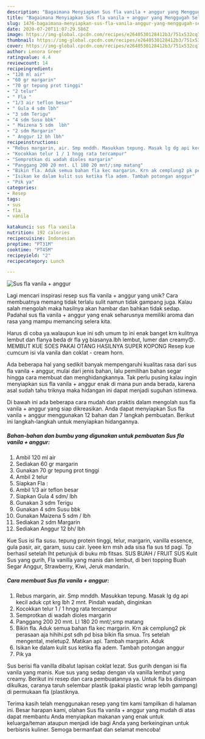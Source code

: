 ```yaml
---
description: "Bagaimana Menyiapkan Sus fla vanila + anggur yang Menggugah Selera"
title: "Bagaimana Menyiapkan Sus fla vanila + anggur yang Menggugah Selera"
slug: 1476-bagaimana-menyiapkan-sus-fla-vanila-anggur-yang-menggugah-selera
date: 2020-07-20T11:07:29.586Z
image: https://img-global.cpcdn.com/recipes/e2640530128412b3/751x532cq70/sus-fla-vanila-anggur-foto-resep-utama.jpg
thumbnail: https://img-global.cpcdn.com/recipes/e2640530128412b3/751x532cq70/sus-fla-vanila-anggur-foto-resep-utama.jpg
cover: https://img-global.cpcdn.com/recipes/e2640530128412b3/751x532cq70/sus-fla-vanila-anggur-foto-resep-utama.jpg
author: Lenora Greer
ratingvalue: 4.4
reviewcount: 14
recipeingredient:
- "120 ml air"
- "60 gr margarin"
- "70 gr tepung prot tinggi"
- "2 telur"
- " Fla "
- "1/3 air teflon besar"
- " Gula 4 sdm lbh"
- "3 sdm Terigu"
- "4 sdm Susu bbk"
- " Maizena 5 sdm  lbh"
- "2 sdm Margarin"
- " Anggur 12 bh lbh"
recipeinstructions:
- "Rebus margarin, air. Smp mnddh. Masukkan tepung. Masak lg dg api kecil aduk cpt krg lbh 2 mnt. Pindah wadah, dinginkan"
- "Kocokkan telur 1 / 1 hngg rata tercampur"
- "Semprotkan di wadah dioles margarin"
- "Panggang 200 20 mnt. Ll 180 20 mnt/;smp matang"
- "Bikin fla. Aduk semua bahan fla kec margarin. Krn ak cemplung2 pk perasaan aja hihihi.pst sdh pd bisa bikin fla smua. Trs setelah mengental, meletup2. Matikan api. Tambah margarin. Aduk"
- "Isikan ke dalam kulit sus ketika fla adem. Tambah potongan anggur"
- "Pik ya"
categories:
- Resep
tags:
- sus
- fla
- vanila

katakunci: sus fla vanila 
nutrition: 192 calories
recipecuisine: Indonesian
preptime: "PT31M"
cooktime: "PT45M"
recipeyield: "2"
recipecategory: Lunch

---
```



![Sus fla vanila + anggur](https://img-global.cpcdn.com/recipes/e2640530128412b3/751x532cq70/sus-fla-vanila-anggur-foto-resep-utama.jpg)

Lagi mencari inspirasi resep sus fla vanila + anggur yang unik? Cara membuatnya memang tidak terlalu sulit namun tidak gampang juga. Kalau salah mengolah maka hasilnya akan hambar dan bahkan tidak sedap. Padahal sus fla vanila + anggur yang enak seharusnya memiliki aroma dan rasa yang mampu memancing selera kita.

Harus di coba ya.walaupun kue ini sdh umum tp ini enak banget krn kulitnya lembut dan flanya beda dr fla yg biasanya.lbh lembut, lumer dan creamy😍. MEMBUT KUE SOES PAKAI OTANG HASILNYA SUPER KOPONG Resep kue cumcum isi vla vanila dan coklat - cream horn.

Ada beberapa hal yang sedikit banyak mempengaruhi kualitas rasa dari sus fla vanila + anggur, mulai dari jenis bahan, lalu pemilihan bahan segar hingga cara membuat dan menghidangkannya. Tak perlu pusing kalau ingin menyiapkan sus fla vanila + anggur enak di mana pun anda berada, karena asal sudah tahu triknya maka hidangan ini dapat menjadi suguhan istimewa.


Di bawah ini ada beberapa cara mudah dan praktis dalam mengolah sus fla vanila + anggur yang siap dikreasikan. Anda dapat menyiapkan Sus fla vanila + anggur menggunakan 12 bahan dan 7 langkah pembuatan. Berikut ini langkah-langkah untuk menyiapkan hidangannya.

<!--inarticleads1-->

##### Bahan-bahan dan bumbu yang digunakan untuk pembuatan Sus fla vanila + anggur:

1. Ambil 120 ml air
1. Sediakan 60 gr margarin
1. Gunakan 70 gr tepung prot tinggi
1. Ambil 2 telur
1. Siapkan  Fla :
1. Ambil 1/3 air teflon besar
1. Siapkan  Gula 4 sdm/ lbh
1. Gunakan 3 sdm Terigu
1. Gunakan 4 sdm Susu bbk
1. Gunakan  Maizena 5 sdm / lbh
1. Sediakan 2 sdm Margarin
1. Sediakan  Anggur 12 bh/ lbh


Kue Sus isi fla susu. tepung protein tinggi, telur, margarin, vanilla essence, gula pasir, air, garam, susu cair. Iyeee krn msh ada sisa fla sus td pagi. Tp berhasil setelah lht petunjuk di buku mb fitsas. SUS BUAH / FRUIT SUS Kulit Sus yang gurih, Fla vanilla yang manis dan lembut, di beri topping Buah Segar Anggur, Strawberry, Kiwi, Jeruk mandarin. 

<!--inarticleads2-->

##### Cara membuat Sus fla vanila + anggur:

1. Rebus margarin, air. Smp mnddh. Masukkan tepung. Masak lg dg api kecil aduk cpt krg lbh 2 mnt. Pindah wadah, dinginkan
1. Kocokkan telur 1 / 1 hngg rata tercampur
1. Semprotkan di wadah dioles margarin
1. Panggang 200 20 mnt. Ll 180 20 mnt/;smp matang
1. Bikin fla. Aduk semua bahan fla kec margarin. Krn ak cemplung2 pk perasaan aja hihihi.pst sdh pd bisa bikin fla smua. Trs setelah mengental, meletup2. Matikan api. Tambah margarin. Aduk
1. Isikan ke dalam kulit sus ketika fla adem. Tambah potongan anggur
1. Pik ya


Sus berisi fla vanilla dibalut lapisan coklat lezat. Sus gurih dengan isi fla vanila yang manis. Kue sus yang sedap dengan vla vanilla lembut yang creamy. Berikut ini resep dan cara pembuatannya ya. Untuk fla bs disimpan dikulkas, caranya taruh selembar plastik (pakai plastic wrap lebih gampang) di permukaan fla (plastiknya. 

Terima kasih telah menggunakan resep yang tim kami tampilkan di halaman ini. Besar harapan kami, olahan Sus fla vanila + anggur yang mudah di atas dapat membantu Anda menyiapkan makanan yang enak untuk keluarga/teman ataupun menjadi ide bagi Anda yang berkeinginan untuk berbisnis kuliner. Semoga bermanfaat dan selamat mencoba!
